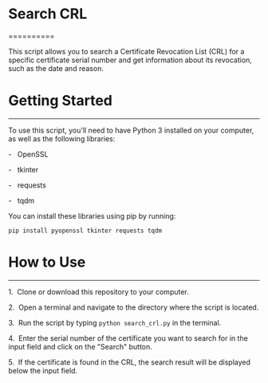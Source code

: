 # Search CRL

==========

This script allows you to search a Certificate Revocation List (CRL) for a specific certificate serial number and get information about its revocation, such as the date and reason.

# Getting Started

---------------

To use this script, you'll need to have Python 3 installed on your computer, as well as the following libraries:

-   OpenSSL

-   tkinter

-   requests

-   tqdm

You can install these libraries using pip by running:

`pip install pyopenssl tkinter requests tqdm`

# How to Use

----------

1\.  Clone or download this repository to your computer.

2\.  Open a terminal and navigate to the directory where the script is located.

3\.  Run the script by typing `python search_crl.py` in the terminal.

4\.  Enter the serial number of the certificate you want to search for in the input field and click on the "Search" button.

5\.  If the certificate is found in the CRL, the search result will be displayed below the input field.
